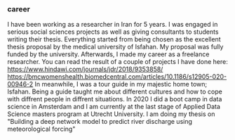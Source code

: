 ### career
I have been working as a researcher in Iran for 5 years.  I was engaged in serious social sciences projects as well as giving consultants to students writing their thesis. Everything started from being chosen as the excellent thesis proposal by the medical university of Isfahan. My proposal was fully funded by the university. Afterwards, I made my career as a freelance researcher. You can read the result of a couple of projects I have done here: https://www.hindawi.com/journals/jdr/2018/9353858/ 
https://bmcwomenshealth.biomedcentral.com/articles/10.1186/s12905-020-00946-2 
In meanwhile, I was a tour guide in my majestic home town; Isfahan. Being a guide taught me about different cultures and how to cope with diffrent people in diffrent situations. 
In 2020 I did a boot camp in data science in Amsterdam and I am currently at the last stage of Applied Data Science masters program at Utrecht University. I am doing my thesis on "Building a deep network model to predict river discharge using meteorological forcing"

<!--
**Maryam-Afshari/Maryam-Afshari** is a ✨ _special_ ✨ repository because its `README.md` (this file) appears on your GitHub profile.

Here are some ideas to get you started:

- 🔭 I’m currently working on ...
- 🌱 I’m currently learning ...
- 👯 I’m looking to collaborate on ...
- 🤔 I’m looking for help with ...
- 💬 Ask me about ...
- 📫 How to reach me: ...
- 😄 Pronouns: ...
- ⚡ Fun fact: ...
-->

